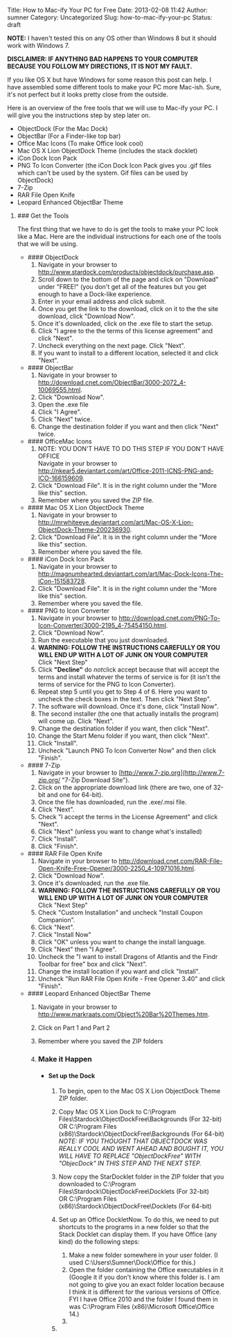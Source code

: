 Title: How to Mac-ify Your PC for Free
Date: 2013-02-08 11:42
Author: sumner
Category: Uncategorized
Slug: how-to-mac-ify-your-pc
Status: draft

**NOTE:** I haven't tested this on any OS other than Windows 8 but it
should work with Windows 7.

**DISCLAIMER: IF ANYTHING BAD HAPPENS TO YOUR COMPUTER BECAUSE YOU
FOLLOW MY DIRECTIONS, IT IS NOT MY FAULT.**

If you like OS X but have Windows for some reason this post can help. I
have assembled some different tools to make your PC more Mac-ish. Sure,
it's not perfect but it looks pretty close from the outside.

Here is an overview of the free tools that we will use to Mac-ify your
PC. I will give you the instructions step by step later on.

-   ObjectDock (For the Mac Dock)
-   ObjectBar (For a Finder-like top bar)
-   Office Mac Icons (To make Office look cool)
-   Mac OS X Lion ObjectDock Theme (includes the stack docklet)
-   iCon Dock Icon Pack
-   PNG To Icon Converter (the iCon Dock Icon Pack gives you .gif files
    which can't be used by the system. Gif files can be used by
    ObjectDock)
-   7-Zip
-   RAR File Open Knife
-   Leopard Enhanced ObjectBar Theme

<ol>
<li>
### Get the Tools

The first thing that we have to do is get the tools to make your PC look
like a Mac.<!--more--> Here are the individual instructions for each one
of the tools that we will be using.

<ul>
<li>
#### ObjectDock

1.  Navigate in your browser to
    <http://www.stardock.com/products/objectdock/purchase.asp>.
2.  Scroll down to the bottom of the page and click on "Download" under
    "FREE!" (you don't get all of the features but you get enough to
    have a Dock-like experience.
3.  Enter in your email address and click submit.
4.  Once you get the link to the download, click on it to the the site
    download, click "Download Now".
5.  Once it's downloaded, click on the .exe file to start the setup.
6.  Click "I agree to the the terms of this license agreement" and click
    "Next".
7.  Uncheck everything on the next page. Click "Next".
8.  If you want to install to a different location, selected it and
    click "Next".

</li>
<li>
#### ObjectBar

1.  Navigate in your browser to
    <http://download.cnet.com/ObjectBar/3000-2072_4-10069555.html>.
2.  Click "Download Now".
3.  Open the .exe file
4.  Click "I Agree".
5.  Click "Next" twice.
6.  Change the destination folder if you want and then click "Next"
    twice.

</li>
<li>
#### OfficeMac Icons

1.  NOTE: YOU DON'T HAVE TO DO THIS STEP IF YOU DON'T HAVE OFFICE  
   Navigate in your browser to
    <http://nkear5.deviantart.com/art/Office-2011-ICNS-PNG-and-ICO-166159609>.
2.  Click "Download File". It is in the right column under the "More
    like this" section.
3.  Remember where you saved the ZIP file.

</li>
<li>
#### Mac OS X Lion ObjectDock Theme

1.  Navigate in your browser to
    <http://mrwhiteeye.deviantart.com/art/Mac-OS-X-Lion-ObjectDock-Theme-200236930>.
2.  Click "Download File". It is in the right column under the "More
    like this" section.
3.  Remember where you saved the file.

</li>
<li>
#### iCon Dock Icon Pack

1.  Navigate in your browser to
    <http://magnumhearted.deviantart.com/art/Mac-Dock-Icons-The-iCon-151583728>.
2.  Click "Download File". It is in the right column under the "More
    like this" section.
3.  Remember where you saved the file.

</li>
<li>
#### PNG to Icon Converter

1.  Navigate in your browser to
    <http://download.cnet.com/PNG-To-Icon-Converter/3000-2195_4-75454150.html>.
2.  Click "Download Now".
3.  Run the executable that you just downloaded.
4.  **WARNING: FOLLOW THE INSTRUCTIONS CAREFULLY OR YOU WILL END UP WITH
    A LOT OF JUNK ON YOUR COMPUTER**  
   Click "Next Step"
5.  Click **"Decline"** do *not*click accept because that will accept
    the terms and install whatever the terms of service is for (it isn't
    the terms of service for the PNG to Icon Converter).
6.  Repeat step 5 until you get to Step 4 of 6. Here you want to uncheck
    the check boxes in the text. Then click "Next Step".
7.  The software will download. Once it's done, click "Install Now".
8.  The second installer (the one that actually installs the program)
    will come up. Click "Next".
9.  Change the destination folder if you want, then click "Next".
10. Change the Start Menu folder if you want, then click "Next".
11. Click "Install".
12. Uncheck "Launch PNG To Icon Converter Now" and then click "Finish".

</li>
<li>
#### 7-Zip

1.  Navigate in your browser to
    [http://www.7-zip.org](http://www.7-zip.org/ "7-Zip Download Site").
2.  Click on the appropriate download link (there are two, one of 32-bit
    and one for 64-bit).
3.  Once the file has downloaded, run the .exe/.msi file.
4.  Click "Next".
5.  Check "I accept the terms in the License Agreement" and click
    "Next".
6.  Click "Next" (unless you want to change what's installed)
7.  Click "Install".
8.  Click "Finish".

</li>
<li>
#### RAR File Open Knife

1.  Navigate in your browser to
    <http://download.cnet.com/RAR-File-Open-Knife-Free-Opener/3000-2250_4-10971016.html>.
2.  Click "Download Now".
3.  Once it's downloaded, run the .exe file.
4.  **WARNING: FOLLOW THE INSTRUCTIONS CAREFULLY OR YOU WILL END UP WITH
    A LOT OF JUNK ON YOUR COMPUTER**  
   Click "Next Step"
5.  Check "Custom Installation" and uncheck "Install Coupon Companion".
6.  Click "Next".
7.  Click "Install Now"
8.  Click "OK" unless you want to change the install language.
9.  Click "Next" then "I Agree".
10. Uncheck the "I want to install Dragons of Atlantis and the Findr
    Toolbar for free" box and click "Next".
11. Change the install location if you want and click "Install".
12. Uncheck "Run RAR File Open Knife - Free Opener 3.40" and click
    "Finish".

</li>
<li>
#### Leopard Enhanced ObjectBar Theme

1.  Navigate in your browser to
    <http://www.markraats.com/Object%20Bar%20Themes.htm>.
2.  Click on Part 1 and Part 2
3.  Remember where you saved the ZIP folders
4.  ### Make it Happen

    -   #### Set up the Dock

        1.  To begin, open to the Mac OS X Lion ObjectDock Theme ZIP
            folder.
        2.  Copy Mac OS X Lion Dock to C:\\Program
            Files\\Stardock\\ObjectDockFree\\Backgrounds (For 32-bit)  
           OR C:\\Program Files
            (x86)\\Stardock\\ObjectDockFree\\Backgrounds (For 64-bit)  
           *NOTE: IF YOU THOUGHT THAT OBJECTDOCK WAS REALLY COOL AND
            WENT AHEAD AND BOUGHT IT, YOU WILL HAVE TO REPLACE
            "ObjectDockFree" WITH "ObjecDock" IN THIS STEP AND THE NEXT
            STEP.*
        3.  Now copy the StarDocklet folder in the ZIP folder that you
            downloaded to C:\\Program
            Files\\Stardock\\ObjectDockFree\\Docklets (For 32-bit)  
           OR C:\\Program Files
            (x86)\\Stardock\\ObjectDockFree\\Docklets (For 64-bit)
        4.  Set up an Office DockletNow. To do this, we need to put
            shortcuts to the programs in a new folder so that the Stack
            Docklet can display them. If you have Office (any kind) do
            the following steps:
            1.  Make a new folder somewhere in your user folder. (I used
                C:\\Users\\Sumner\\Dock\\Office for this.)
            2.  Open the folder containing the Office executables in it
                (Google it if you don't know where this folder is. I am
                not going to give you an exact folder location because I
                think it is different for the various versions of
                Office. FYI I have Office 2010 and the folder I found
                them in was C:\\Program Files (x86)\\Microsoft
                Office\\Office 14.)
            3.  

        5.  


